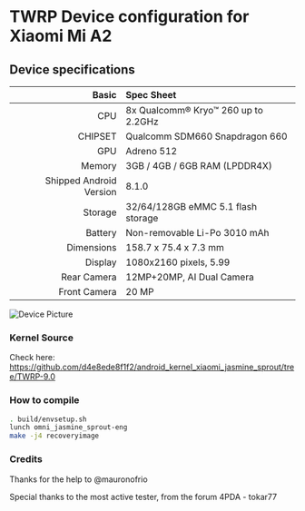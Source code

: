 # TWRP Device configuration for Xiaomi Mi A2

## Device specifications

Basic   | Spec Sheet
-------:|:-------------------------
CPU     | 8x Qualcomm® Kryo™ 260 up to 2.2GHz
CHIPSET | Qualcomm SDM660 Snapdragon 660
GPU     | Adreno 512
Memory  | 3GB / 4GB / 6GB RAM (LPDDR4X)
Shipped Android Version | 8.1.0
Storage | 32/64/128GB eMMC 5.1 flash storage
Battery | Non-removable Li-Po 3010 mAh
Dimensions | 158.7 x 75.4 x 7.3 mm
Display | 1080x2160 pixels, 5.99
Rear Camera  | 12MP+20MP, AI Dual Camera
Front Camera | 20 MP

![Device Picture](https://www.scanmalta.com/newstore/media/catalog/product/cache/1/image/641x/9df78eab33525d08d6e5fb8d27136e95/x/i/xiaomi-mi-a2-mi-6x-3_1.jpg)

### Kernel Source
Check here: https://github.com/d4e8ede8f1f2/android_kernel_xiaomi_jasmine_sprout/tree/TWRP-9.0

### How to compile
```sh
. build/envsetup.sh
lunch omni_jasmine_sprout-eng
make -j4 recoveryimage
```

### Credits
Thanks for the help to @mauronofrio

Special thanks to the most active tester, from the forum 4PDA - tokar77